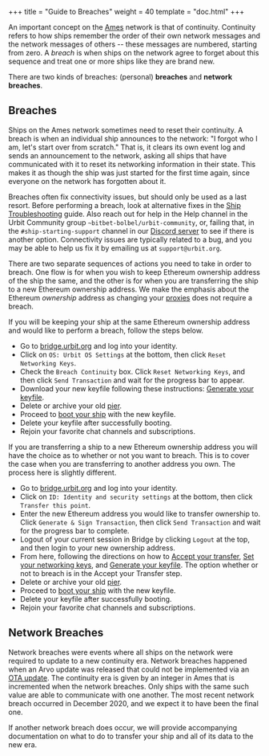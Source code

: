 +++
title = "Guide to Breaches"
weight = 40
template = "doc.html"
+++

An important concept on the [Ames](/docs/arvo/ames/ames) network is that of continuity. Continuity refers to how ships remember the order of their own network messages and the network messages of others -- these messages are numbered, starting from zero. A _breach_ is when ships on the network agree to forget about this sequence and treat one or more ships like they are brand new.

There are two kinds of breaches: (personal) **breaches** and **network breaches**.

## Breaches

Ships on the Ames network sometimes need to reset their continuity. A breach is
when an individual ship announces to the network: "I forgot who I am, let's
start over from scratch." That is, it clears its own event log and sends an
announcement to the network, asking all ships that have communicated with it to
reset its networking information in their state. This makes it as though the
ship was just started for the first time again, since everyone on the network
has forgotten about it.

Breaches often fix connectivity issues, but should only be used as a last
resort. Before performing a breach, look at alternative fixes in the [Ship
Troubleshooting](../ship-troubleshooting) guide. Also reach out for help in the
Help channel in the Urbit Community group `~bitbet-bolbel/urbit-community`, or,
failing that, in the `#ship-starting-support` channel in our [Discord
server](https://discord.gg/n9xhMdz) to see if there is another option.
Connectivity issues are typically related to a bug, and you may be able to help
us fix it by emailing us at `support@urbit.org`.

There are two separate sequences of actions you need to take in order to breach.
One flow is for when you wish to keep Ethereum ownership address of the ship the
same, and the other is for when you are transferring the ship to a new Ethereum
ownership address. We make the emphasis about the Ethereum _ownership_ address
as changing your [proxies](/docs/glossary/proxies) does not require a
breach.

If you will be keeping your ship at the same Ethereum ownership address and
would like to perform a breach, follow the steps below.

- Go to [bridge.urbit.org](https://bridge.urbit.org) and log into your identity.
- Click on `OS: Urbit OS Settings` at the bottom, then click `Reset Networking Keys`.
- Check the `Breach Continuity` box. Click `Reset Networking Keys`, and then click `Send Transaction` and wait for the progress bar to appear.
- Download your new keyfile following these instructions: [Generate your
  keyfile](/using/id/using-bridge#generate-your-keyfile).
- Delete or archive your old [pier](/docs/glossary/pier).
- Proceed to [boot your ship](/getting-started/cli#boot-your-planet) with the new keyfile.
- Delete your keyfile after successfully booting.
- Rejoin your favorite chat channels and subscriptions.

If you are transferring a ship to a new Ethereum ownership address you will have the
choice as to whether or not you want to breach. This is to cover the case when
you are transferring to another address you own. The process here is slightly different.

- Go to [bridge.urbit.org](https://bridge.urbit.org) and log into your identity.
- Click on `ID: Identity and security settings` at the bottom, then click
  `Transfer this point`.
- Enter the new Ethereum address you would like to transfer ownership to. Click
  `Generate & Sign Transaction`, then click `Send Transaction` and wait for the
  progress bar to complete.
- Logout of your current session in Bridge by clicking `Logout` at the top, and
  then login to your new ownership address.
- From here, following the directions on how to [Accept your
  transfer](/using/id/using-bridge#accept-your-transfer), [Set your
  networking keys](/using/id/using-bridge#set-your-networking-keys),
  and [Generate your
  keyfile](/using/id/using-bridge#generate-your-keyfile). The option
  whether or not to breach is in the Accept your Transfer step.
- Delete or archive your old [pier](/docs/glossary/pier).
- Proceed to [boot your ship](/getting-started/cli#boot-your-planet) with the new keyfile.
- Delete your keyfile after successfully booting.
- Rejoin your favorite chat channels and subscriptions.

## Network Breaches

Network breaches were events where all ships on the network were required to
update to a new continuity era. Network breaches happened when an Arvo update
was released that could not be implemented via an [OTA
update](/docs/glossary/ota-updates). The continuity era is given by an
integer in Ames that is incremented when the network breaches. Only ships with
the same such value are able to communicate with one another. The most recent
network breach occurred in December 2020, and we expect it to have been the final one.

If another network breach does occur, we will provide accompanying documentation
on what to do to transfer your ship and all of its data to the new era.
